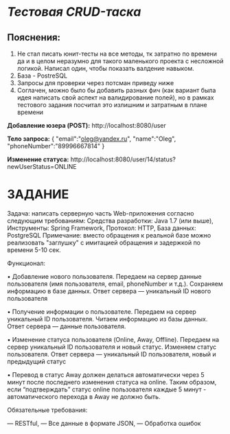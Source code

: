 # _Тестовая CRUD-таска_

## Пояснения:
1. Не стал писать юнит-тесты на все методы, тк затратно по времени да и в целом неразумно для такого маленького проекта с несложной логикой.
Написал один, чтобы показать валдение навыком.
2. База - PostreSQL
3. Запросы для проверки через потсман приведу ниже
4. Соглачен, можно было бы добавить разных фич (как вариант была идея написать свой аспект на валидирование полей), но в рамках тестового задания посчитал это излишним и затратным в плане времени

**Добавление юзера (POST):** http://localhost:8080/user

**Тело запроса:**
{
"email":"oleg@yandex.ru",
"name":"Oleg",
"phoneNumber":"89996667814"
}

**Изменение статуса:**
http://localhost:8080/user/14/status?newUserStatus=ONLINE

# ЗАДАНИЕ
Задача: написать серверную часть Web-приложения согласно следующим требованиям:
Средства разработки: Java 1.7 (или выше), Инструменты: Spring Framework, Протокол: HTTP, База данных: PostgreSQL
Примечание: вместо обращения к реальной базе можно реализовать "заглушку" с имитацией обращения и задержкой по времени 5-10 сек.

Функционал:

•	Добавление нового пользователя. Передаем на сервер данные пользователя (имя пользователя, email, phoneNumber и т.д.). Сохраняем информацию в базе данных. Ответ сервера — уникальный ID нового пользователя

•	Получение информации о пользователе. Передаем на сервер уникальный ID пользователя. Читаем информацию из базы данных. Ответ сервера — данные пользователя.

•	Изменение статуса пользователя (Online, Away, Offline). Передаем на сервер уникальный ID пользователя и новый статус. Изменяем статус пользователя. Ответ сервера — уникальный ID пользователя, новый и предыдущий статус

•	Перевод в статус Away должен делаться автоматически через 5 минут после последнего изменения статуса на online. Таким образом, если “подтверждать” статус online пользователя каждые 5 минут - автоматического перехода в Away не должно быть.

Обязательные требования:

— RESTful, — Все данные в формате JSON, — Обработка ошибок
